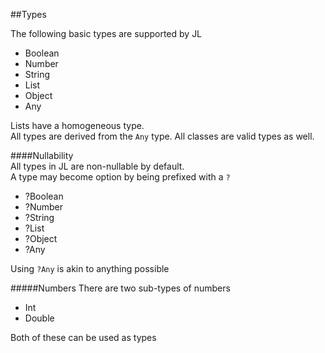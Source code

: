 ##Types

The following basic types are supported by JL  
* Boolean
* Number
* String
* List
* Object
* Any

Lists have a homogeneous type.  
All types are derived from the `Any` type.
All classes are valid types as well.  

####Nullability  
All types in JL are non-nullable by default.  
A type may become option by being prefixed with a `?`

* ?Boolean
* ?Number
* ?String
* ?List
* ?Object
* ?Any

Using `?Any` is akin to anything possible

#####Numbers
There are two sub-types of numbers
* Int
* Double

Both of these can be used as types